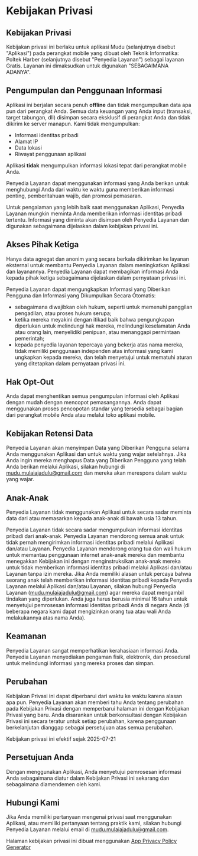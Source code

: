 # Kebijakan Privasi
## Kebijakan Privasi
Kebijakan privasi ini berlaku untuk aplikasi Mudu (selanjutnya disebut "Aplikasi") pada perangkat mobile yang dibuat oleh Teknik Informatika: Poltek Harber (selanjutnya disebut "Penyedia Layanan") sebagai layanan Gratis. Layanan ini dimaksudkan untuk digunakan "SEBAGAIMANA ADANYA".

## Pengumpulan dan Penggunaan Informasi
Aplikasi ini berjalan secara penuh **offline** dan tidak mengumpulkan data apa pun dari perangkat Anda. Semua data keuangan yang Anda input (transaksi, target tabungan, dll) disimpan secara eksklusif di perangkat Anda dan tidak dikirim ke server manapun.
Kami tidak mengumpulkan:
- Informasi identitas pribadi
- Alamat IP
- Data lokasi
- Riwayat penggunaan aplikasi

Aplikasi **tidak** mengumpulkan informasi lokasi tepat dari perangkat mobile Anda.

Penyedia Layanan dapat menggunakan informasi yang Anda berikan untuk menghubungi Anda dari waktu ke waktu guna memberikan informasi penting, pemberitahuan wajib, dan promosi pemasaran.

Untuk pengalaman yang lebih baik saat menggunakan Aplikasi, Penyedia Layanan mungkin meminta Anda memberikan informasi identitas pribadi tertentu. Informasi yang diminta akan disimpan oleh Penyedia Layanan dan digunakan sebagaimana dijelaskan dalam kebijakan privasi ini.

## Akses Pihak Ketiga
Hanya data agregat dan anonim yang secara berkala dikirimkan ke layanan eksternal untuk membantu Penyedia Layanan dalam meningkatkan Aplikasi dan layanannya. Penyedia Layanan dapat membagikan informasi Anda kepada pihak ketiga sebagaimana dijelaskan dalam pernyataan privasi ini.

Penyedia Layanan dapat mengungkapkan Informasi yang Diberikan Pengguna dan Informasi yang Dikumpulkan Secara Otomatis:
- sebagaimana diwajibkan oleh hukum, seperti untuk memenuhi panggilan pengadilan, atau proses hukum serupa;
- ketika mereka meyakini dengan itikad baik bahwa pengungkapan diperlukan untuk melindungi hak mereka, melindungi keselamatan Anda atau orang lain, menyelidiki penipuan, atau menanggapi permintaan pemerintah;
- kepada penyedia layanan tepercaya yang bekerja atas nama mereka, tidak memiliki penggunaan independen atas informasi yang kami ungkapkan kepada mereka, dan telah menyetujui untuk mematuhi aturan yang ditetapkan dalam pernyataan privasi ini.

## Hak Opt-Out
Anda dapat menghentikan semua pengumpulan informasi oleh Aplikasi dengan mudah dengan mencopot pemasangannya. Anda dapat menggunakan proses pencopotan standar yang tersedia sebagai bagian dari perangkat mobile Anda atau melalui toko aplikasi mobile.

## Kebijakan Retensi Data
Penyedia Layanan akan menyimpan Data yang Diberikan Pengguna selama Anda menggunakan Aplikasi dan untuk waktu yang wajar setelahnya. Jika Anda ingin mereka menghapus Data yang Diberikan Pengguna yang telah Anda berikan melalui Aplikasi, silakan hubungi di mudu.mulaiajadulu@gmail.com dan mereka akan merespons dalam waktu yang wajar.

## Anak-Anak
Penyedia Layanan tidak menggunakan Aplikasi untuk secara sadar meminta data dari atau memasarkan kepada anak-anak di bawah usia 13 tahun.

Penyedia Layanan tidak secara sadar mengumpulkan informasi identitas pribadi dari anak-anak. Penyedia Layanan mendorong semua anak untuk tidak pernah mengirimkan informasi identitas pribadi melalui Aplikasi dan/atau Layanan. Penyedia Layanan mendorong orang tua dan wali hukum untuk memantau penggunaan internet anak-anak mereka dan membantu menegakkan Kebijakan ini dengan menginstruksikan anak-anak mereka untuk tidak memberikan informasi identitas pribadi melalui Aplikasi dan/atau Layanan tanpa izin mereka. Jika Anda memiliki alasan untuk percaya bahwa seorang anak telah memberikan informasi identitas pribadi kepada Penyedia Layanan melalui Aplikasi dan/atau Layanan, silakan hubungi Penyedia Layanan (mudu.mulaiajadulu@gmail.com) agar mereka dapat mengambil tindakan yang diperlukan. Anda juga harus berusia minimal 16 tahun untuk menyetujui pemrosesan informasi identitas pribadi Anda di negara Anda (di beberapa negara kami dapat mengizinkan orang tua atau wali Anda melakukannya atas nama Anda).

## Keamanan
Penyedia Layanan sangat memperhatikan kerahasiaan informasi Anda. Penyedia Layanan menyediakan pengaman fisik, elektronik, dan prosedural untuk melindungi informasi yang mereka proses dan simpan.

## Perubahan
Kebijakan Privasi ini dapat diperbarui dari waktu ke waktu karena alasan apa pun. Penyedia Layanan akan memberi tahu Anda tentang perubahan pada Kebijakan Privasi dengan memperbarui halaman ini dengan Kebijakan Privasi yang baru. Anda disarankan untuk berkonsultasi dengan Kebijakan Privasi ini secara teratur untuk setiap perubahan, karena penggunaan berkelanjutan dianggap sebagai persetujuan atas semua perubahan.

Kebijakan privasi ini efektif sejak 2025-07-21

## Persetujuan Anda
Dengan menggunakan Aplikasi, Anda menyetujui pemrosesan informasi Anda sebagaimana diatur dalam Kebijakan Privasi ini sekarang dan sebagaimana diamendemen oleh kami.

## Hubungi Kami
Jika Anda memiliki pertanyaan mengenai privasi saat menggunakan Aplikasi, atau memiliki pertanyaan tentang praktik kami, silakan hubungi Penyedia Layanan melalui email di mudu.mulaiajadulu@gmail.com.

<p>Halaman kebijakan privasi ini dibuat menggunakan <a href="https://app-privacy-policy-generator.nisrulz.com/" target="_blank" rel="noopener noreferrer">App Privacy Policy Generator</a></p>
